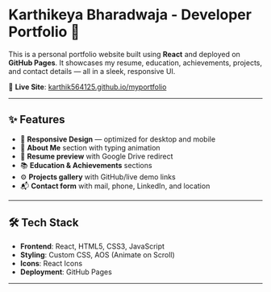 # Karthikeya Bharadwaja - Developer Portfolio 💼

This is a personal portfolio website built using **React** and deployed on **GitHub Pages**. It showcases my resume, education, achievements, projects, and contact details — all in a sleek, responsive UI.

🔗 **Live Site**: [karthik564125.github.io/myportfolio](https://karthik564125.github.io/myportfolio)

---

## ✨ Features

- 🔹 **Responsive Design** — optimized for desktop and mobile
- 🧠 **About Me** section with typing animation
- 📄 **Resume preview** with Google Drive redirect
- 📚 **Education & Achievements** sections
- ⚙️ **Projects gallery** with GitHub/live demo links
- 📬 **Contact form** with mail, phone, LinkedIn, and location

---

## 🛠 Tech Stack

- **Frontend**: React, HTML5, CSS3, JavaScript
- **Styling**: Custom CSS, AOS (Animate on Scroll)
- **Icons**: React Icons
- **Deployment**: GitHub Pages

---

